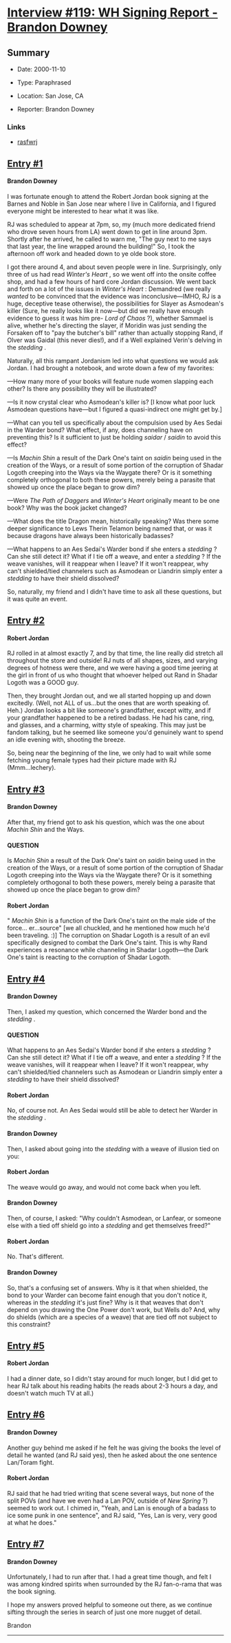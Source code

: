 # [Interview #119: WH Signing Report - Brandon Downey](https://www.theoryland.com/intvmain.php?i=119)

## Summary

- Date: 2000-11-10

- Type: Paraphrased

- Location: San Jose, CA

- Reporter: Brandon Downey

### Links

- [rasfwrj](http://groups.google.com/group/rec.arts.sf.written.robert-jordan/msg/d996de99c2c4e34d)


## [Entry #1](https://www.theoryland.com/intvmain.php?i=119#1)

#### Brandon Downey

I was fortunate enough to attend the Robert Jordan book signing at the Barnes and Noble in San Jose near where I live in California, and I figured everyone might be interested to hear what it was like.

RJ was scheduled to appear at 7pm, so, my (much more dedicated friend who drove seven hours from LA) went down to get in line around 3pm. Shortly after he arrived, he called to warn me, "The guy next to me says that last year, the line wrapped around the building!" So, I took the afternoon off work and headed down to ye olde book store.

I got there around 4, and about seven people were in line. Surprisingly, only three of us had read
*Winter's Heart*
, so we went off into the onsite coffee shop, and had a few hours of hard core Jordan discussion. We went back and forth on a lot of the issues in
*Winter's Heart*
: Demandred (we really
*wanted*
to be convinced that the evidence was inconclusive—IMHO, RJ is a huge, deceptive tease otherwise), the possibilities for Slayer as Asmodean's killer (Sure, he really looks like it now—but did we really have enough evidence to guess it was him pre-
*Lord of Chaos*
?), whether Sammael is alive, whether he's directing the slayer, if Moridin was just sending the Forsaken off to "pay the butcher's bill" rather than actually stopping Rand, if Olver was Gaidal (this never dies!), and if a Well explained Verin's delving in the
*stedding*
.

Naturally, all this rampant Jordanism led into what questions we would ask Jordan. I had brought a notebook, and wrote down a few of my favorites:

—How many more of your books will feature nude women slapping each other? Is there any possibility they will be illustrated?

—Is it now crystal clear who Asmodean's killer is? [I know what poor luck Asmodean questions have—but I figured a quasi-indirect one might get by.]

—What can you tell us specifically about the compulsion used by Aes Sedai in the Warder bond? What effect, if any, does channeling have on preventing this? Is it sufficient to just be holding
*saidar*
/
*saidin*
to avoid this effect?

—Is
*Machin Shin*
a result of the Dark One's taint on
*saidin*
being used in the creation of the Ways, or a result of some portion of the corruption of Shadar Logoth creeping into the Ways via the Waygate there? Or is it something completely orthogonal to both these powers, merely being a parasite that showed up once the place began to grow dim?

—Were
*The Path of Daggers*
and
*Winter's Heart*
originally meant to be one book? Why was the book jacket changed?

—What does the title Dragon mean, historically speaking? Was there some deeper significance to Lews Therin Telamon being named that, or was it because dragons have always been historically badasses?

—What happens to an Aes Sedai's Warder bond if she enters a
*stedding*
? Can she still detect it? What if I tie off a weave, and enter a
*stedding*
? If the weave vanishes, will it reappear when I leave? If it won't reappear, why can't shielded/tied channelers such as Asmodean or Liandrin simply enter a
*stedding*
to have their shield dissolved?

So, naturally, my friend and I didn't have time to ask all these questions, but it was quite an event.

## [Entry #2](https://www.theoryland.com/intvmain.php?i=119#2)

#### Robert Jordan

RJ rolled in at almost exactly 7, and by that time, the line really did stretch all throughout the store and outside! RJ nuts of all shapes, sizes, and varying degrees of hotness were there, and we were having a good time jeering at the girl in front of us who thought that whoever helped out Rand in Shadar Logoth was a GOOD guy.

Then, they brought Jordan out, and we all started hopping up and down excitedly. (Well, not ALL of us...but the ones that are worth speaking of. Heh.) Jordan looks a bit like someone's grandfather, except witty, and if your grandfather happened to be a retired badass. He had his cane, ring, and glasses, and a charming, witty style of speaking. This may just be fandom talking, but he seemed like someone you'd genuinely want to spend an idle evening with, shooting the breeze.

So, being near the beginning of the line, we only had to wait while some fetching young female types had their picture made with RJ (Mmm...lechery).

## [Entry #3](https://www.theoryland.com/intvmain.php?i=119#3)

#### Brandon Downey

After that, my friend got to ask his question, which was the one about
*Machin Shin*
and the Ways.

#### QUESTION

Is
*Machin Shin*
a result of the Dark One's taint on
*saidin*
being used in the creation of the Ways, or a result of some portion of the corruption of Shadar Logoth creeping into the Ways via the Waygate there? Or is it something completely orthogonal to both these powers, merely being a parasite that showed up once the place began to grow dim?

#### Robert Jordan

"
*Machin Shin*
is a function of the Dark One's taint on the male side of the force... er...source" [we all chuckled, and he mentioned how much he'd been traveling. :)] The corruption on Shadar Logoth is a result of an evil specifically designed to combat the Dark One's taint. This is why Rand experiences a resonance while channeling in Shadar Logoth—the Dark One's taint is reacting to the corruption of Shadar Logoth.

## [Entry #4](https://www.theoryland.com/intvmain.php?i=119#4)

#### Brandon Downey

Then, I asked my question, which concerned the Warder bond and the
*stedding*
.

#### QUESTION

What happens to an Aes Sedai's Warder bond if she enters a
*stedding*
? Can she still detect it? What if I tie off a weave, and enter a
*stedding*
? If the weave vanishes, will it reappear when I leave? If it won't reappear, why can't shielded/tied channelers such as Asmodean or Liandrin simply enter a
*stedding*
to have their shield dissolved?

#### Robert Jordan

No, of course not. An Aes Sedai would still be able to detect her Warder in the
*stedding*
.

#### Brandon Downey

Then, I asked about going into the
*stedding*
with a weave of illusion tied on you:

#### Robert Jordan

The weave would go away, and would not come back when you left.

#### Brandon Downey

Then, of course, I asked: "Why couldn't Asmodean, or Lanfear, or someone else with a tied off shield go into a
*stedding*
and get themselves freed?"

#### Robert Jordan

No. That's different.

#### Brandon Downey

So, that's a confusing set of answers. Why is it that when shielded, the bond to your Warder can become faint enough that you don't notice it, whereas in the
*stedding*
it's just fine? Why is it that weaves that don't depend on you drawing the One Power don't work, but Wells do? And, why do shields (which are a species of a weave) that are tied off not subject to this constraint?

## [Entry #5](https://www.theoryland.com/intvmain.php?i=119#5)

#### Robert Jordan

I had a dinner date, so I didn't stay around for much longer, but I did get to hear RJ talk about his reading habits (he reads about 2-3 hours a day, and doesn't watch much TV at all.)

## [Entry #6](https://www.theoryland.com/intvmain.php?i=119#6)

#### Brandon Downey

Another guy behind me asked if he felt he was giving the books the level of detail he wanted (and RJ said yes), then he asked about the one sentence Lan/Toram fight.

#### Robert Jordan

RJ said that he had tried writing that scene several ways, but none of the split POVs (and have we even had a Lan POV, outside of
*New Spring*
?) seemed to work out. I chimed in, "Yeah, and Lan is enough of a badass to ice some punk in one sentence", and RJ said, "Yes, Lan is very, very good at what he does."

## [Entry #7](https://www.theoryland.com/intvmain.php?i=119#7)

#### Brandon Downey

Unfortunately, I had to run after that. I had a great time though, and felt I was among kindred spirits when surrounded by the RJ fan-o-rama that was the book signing.

I hope my answers proved helpful to someone out there, as we continue sifting through the series in search of just one more nugget of detail.

Brandon


---

